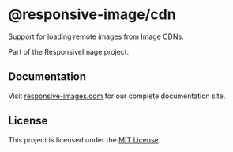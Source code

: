 # @responsive-image/cdn

Support for loading remote images from Image CDNs.

Part of the ResponsiveImage project.

## Documentation

Visit [responsive-images.com](https://responsive-images.com) for our complete documentation site.

## License

This project is licensed under the [MIT License](../../LICENSE.md).
